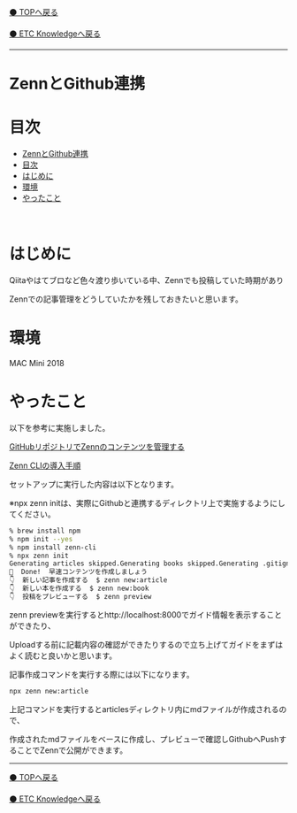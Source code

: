 [⚫️ TOPへ戻る](https://actmotech.xyz/)

[⚫️ ETC Knowledgeへ戻る](/ETC/top)

---

# ZennとGithub連携

# 目次
- [ZennとGithub連携](#zennとgithub連携)
- [目次](#目次)
- [はじめに](#はじめに)
- [環境](#環境)
- [やったこと](#やったこと)

<br>

# はじめに

Qiitaやはてブロなど色々渡り歩いている中、Zennでも投稿していた時期があり

Zennでの記事管理をどうしていたかを残しておきたいと思います。

# 環境

MAC Mini 2018

# やったこと

以下を参考に実施しました。

[GitHubリポジトリでZennのコンテンツを管理する](https://zenn.dev/zenn/articles/connect-to-github)

[Zenn CLIの導入手順](https://zenn.dev/zenn/articles/install-zenn-cli)

セットアップに実行した内容は以下となります。 

※npx zenn initは、実際にGithubと連携するディレクトリ上で実施するようにしてください。

```bash
% brew install npm
% npm init --yes
% npm install zenn-cli
% npx zenn init
Generating articles skipped.Generating books skipped.Generating .gitignore skipped.Generating README.md skipped.  
🎉  Done!  早速コンテンツを作成しましょう  
👇  新しい記事を作成する  $ zenn new:article  
👇  新しい本を作成する  $ zenn new:book  
👇  投稿をプレビューする  $ zenn preview
```

zenn previewを実行するとhttp://localhost:8000でガイド情報を表示することができたり、 

Uploadする前に記載内容の確認ができたりするので立ち上げてガイドをまずはよく読むと良いかと思います。

記事作成コマンドを実行する際には以下になります。

```bash
npx zenn new:article
```

上記コマンドを実行するとarticlesディレクトリ内にmdファイルが作成されるので、 

作成されたmdファイルをベースに作成し、プレビューで確認しGithubへPushすることでZennで公開ができます。

---

[⚫️ TOPへ戻る](https://actmotech.xyz/)

[⚫️ ETC Knowledgeへ戻る](/ETC/top)